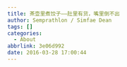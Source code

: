 ```yaml
---
title: 茶壶里煮饺子——肚里有货，嘴里倒不出
author: Semprathlon / Simfae Dean
tags: []
categories:
  - About
abbrlink: 3e06d992
date: 2016-03-28 17:00:44
---
```

